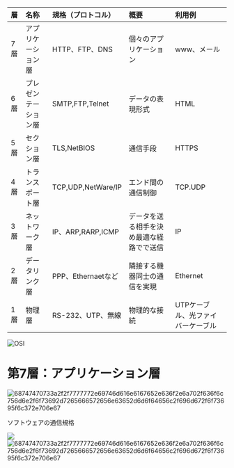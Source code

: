| 層 | 名称 | 規格（プロトコル） | 概要 | 利用例 |
|:---|:---|:---|:---|:---|
|7層|アプリケーション層 |HTTP、FTP、DNS |個々のアプリケーション|www、メール|
|6層|プレゼンテーション層|SMTP,FTP,Telnet|データの表現形式|HTML|
|5層|セクション層|TLS,NetBIOS|通信手段|HTTPS|
|4層|トランスポート層|TCP,UDP,NetWare/IP|エンド間の通信制御|TCP.UDP|
|3層|ネットワーク層|IP、ARP,RARP,ICMP|データを送る相手を決め最適な経路でで送信|IP|
|2層|データリンク層|PPP、Ethernaetなど|隣接する機器同士の通信を実現|Ethernet|
|1層|物理層|RS-232、UTP、無線|物理的な接続|UTPケーブル、光ファイバーケーブル|


![OSI](https://www.itmanage.co.jp/column/osi-reference-model/img/osi_reference_model.png)


# 第7層：アプリケーション層
![68747470733a2f2f7777772e69746d616e6167652e636f2e6a702f636f6c756d6e2f6f73692d7265666572656e63652d6d6f64656c2f696d672f6f73695f6c372e706e67](https://user-images.githubusercontent.com/82156802/145658175-76f4669c-8fc7-4291-ab7a-06388fa585c0.png)

ソフトウェアの通信規格

![](https://www.itmanage.co.jp/column/osi-reference-model/img/osi_l7.png)
![68747470733a2f2f7777772e69746d616e6167652e636f2e6a702f636f6c756d6e2f6f73692d7265666572656e63652d6d6f64656c2f696d672f6f73695f6c372e706e67](https://user-images.githubusercontent.com/82156802/145658135-44644ae4-71dc-4ae2-b8ff-2e467a395652.png)

